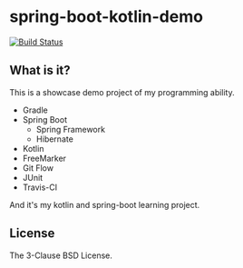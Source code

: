 spring-boot-kotlin-demo
=======================

[![Build Status](https://travis-ci.org/scribetw/spring-boot-kotlin-demo.svg)](https://travis-ci.org/scribetw/spring-boot-kotlin-demo)

What is it?
-----------

This is a showcase demo project of my programming ability.

- Gradle
- Spring Boot
  - Spring Framework
  - Hibernate
- Kotlin
- FreeMarker
- Git Flow
- JUnit
- Travis-CI

And it's my kotlin and spring-boot learning project.

License
-------

The 3-Clause BSD License.
